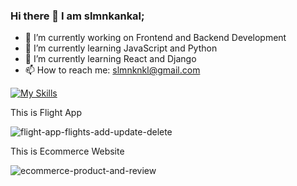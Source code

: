 ### Hi there 👋 I am slmnkankal;
<!--
**slmnkankal/slmnkankal** is a ✨ _special_ ✨ repository because its `README.md` (this file) appears on your GitHub profile.

Here are some ideas to get you started:
-->
- 🔭 I’m currently working on Frontend and Backend Development
- 🌱 I’m currently learning JavaScript and Python
- 🌱 I’m currently learning React and Django
- 📫 How to reach me: slmnknkl@gmail.com

[![My Skills](https://skillicons.dev/icons?i=js,html,css,react,redux,sass,bootstrap,postman,py,django,sqlite,postgres,linux,git,github,netlify,heroku,linkedin)](https://skillicons.dev)

This is Flight App

![flight-app-flights-add-update-delete](https://user-images.githubusercontent.com/94119964/197400377-6c948b44-5d16-4958-bd7a-11aee22abdf5.gif)

This is Ecommerce Website

![ecommerce-product-and-review](https://user-images.githubusercontent.com/94119964/216996637-507718f5-f576-4679-b96f-dc55956f50ec.gif)

<!--
- 👯 I’m looking to collaborate on ...
- 🤔 I’m looking for help with ...
- 💬 Ask me about ...
- 😄 Pronouns: ...
- ⚡ Fun fact: ...
-->
